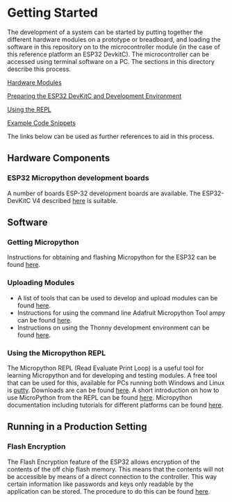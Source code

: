 # Getting Started
The development of a system can be started by putting together the different hardware modules on a prototype or breadboard, and loading the software in this repository on to the microcontroller module (in the case of this reference platform an ESP32 DevkitC). The microcontroller can be accessed using terminal software on a PC. The sections in this directory describe this process.

[Hardware Modules](https://github.com/adcethiopia/ipa/blob/main/documentation/section_00/section_00.md)

[Preparing the ESP32 DevKitC and Development Environment](https://github.com/adcethiopia/ipa/blob/main/documentation/section_01/section_01.md)

[Using the REPL](https://github.com/adcethiopia/ipa/blob/main/documentation/section_01/section_02.md)

[Example Code Snippets](https://github.com/adcethiopia/ipa/blob/main/documentation/section_01/section_03.md)

The links below can be used as further references to aid in this process.

## Hardware Components
### ESP32 Micropython development boards
A number of boards ESP-32 development boards are available. The ESP32-DevKitC V4 described [here](https://docs.espressif.com/projects/esp-idf/en/stable/esp32/get-started/index.html) is suitable.

## Software
### Getting Micropython
Instructions for obtaining and flashing Micropython for the ESP32 can be found [here](https://docs.micropython.org/en/latest/esp32/tutorial/intro.html).
### Uploading Modules
* A list of tools that can be used to develop and upload modules can be found [here](https://randomnerdtutorials.com/micropython-ides-esp32-esp8266/).
* Instructions for using the command line Adafruit Micropython Tool ampy can be found [here](https://pypi.org/project/adafruit-ampy/).
* Instructions on using the Thonny development environment can be found [here](https://randomnerdtutorials.com/getting-started-thonny-micropython-python-ide-esp32-esp8266/).
### Using the Micropython REPL
The Micropython REPL (Read Evaluate Print Loop) is a useful tool for learning Micropython and for developing and testing modules. A free tool that can be used for this, available for PCs running both Windows and Linux is [putty](https://www.putty.org/). Downloads are can be found [here](https://www.chiark.greenend.org.uk/~sgtatham/putty/latest.html). A short introduction on how to use MicroPython from the REPL can be found [here](https://docs.micropython.org/en/latest/esp8266/tutorial/repl.html). Micropython documentation including tutorials for different platforms can be found [here](https://docs.micropython.org/en/latest/index.html).
## Running in a Production Setting
### Flash Encryption
The Flash Encryption feature of the ESP32 allows encryption of the contents of the off chip flash memory. This means that the contents will not be accessible by means of a direct connection to the controller. This way certain information like passwords and keys only readable by the application can be stored. The procedure to do this can be found [here](https://docs.espressif.com/projects/esp-idf/en/stable/esp32/security/flash-encryption.html).

